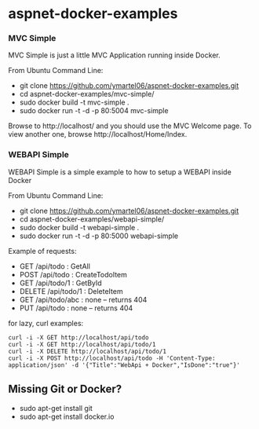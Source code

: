# aspnet-docker-examples

### MVC Simple

MVC Simple is just a little MVC Application running inside Docker.

From Ubuntu Command Line:

 * git clone https://github.com/ymartel06/aspnet-docker-examples.git
 * cd aspnet-docker-examples/mvc-simple/
 * sudo docker build -t mvc-simple .
 * sudo docker run -t -d -p 80:5004 mvc-simple 
 

Browse to http://localhost/ and you should use the MVC Welcome page.
To view another one, browse http://localhost/Home/Index.

### WEBAPI Simple

WEBAPI Simple is a simple example to how to setup a WEBAPI inside Docker

From Ubuntu Command Line:

 * git clone https://github.com/ymartel06/aspnet-docker-examples.git
 * cd aspnet-docker-examples/webapi-simple/
 * sudo docker build -t webapi-simple .
 * sudo docker run -t -d -p 80:5000 webapi-simple 
 

Example of requests:

 * GET /api/todo      : GetAll
 * POST /api/todo     : CreateTodoItem
 * GET /api/todo/1    : GetById
 * DELETE /api/todo/1 : DeleteItem
 * GET /api/todo/abc  : none – returns 404
 * PUT /api/todo      : none – returns 404
 
for lazy, curl examples:

	curl -i -X GET http://localhost/api/todo
	curl -i -X GET http://localhost/api/todo/1
	curl -i -X DELETE http://localhost/api/todo/1
	curl -i -X POST http://localhost/api/todo -H 'Content-Type: application/json' -d '{"Title":"WebApi + Docker","IsDone":"true"}'

## Missing Git or Docker?

* sudo apt-get install git
* sudo apt-get install docker.io
